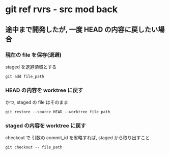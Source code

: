
# git ref rvrs  -  src mod back


## 途中まで開発したが, 一度 HEAD の内容に戻したい場合


### 現在の file を保存(退避)

staged を退避領域とする

```
git add file_path
```


### HEAD の内容を worktree に戻す

かつ, staged の file はそのまま

```
git restore --source HEAD --worktree file_path
```


### staged の内容を worktree に戻す

checkout で 引数の commit_id を省略すれば, staged から取り出すこと

```
git checkout -- file_path
```



